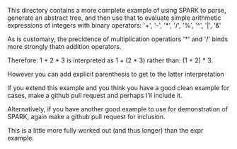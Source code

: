 This directory contains a more complete example of using SPARK to parse,
generate an abstract tree, and then use that to evaluate simple arithmetic
expressions of integers with binary operators:
  '+', '-', '*', '/', '%', '^', '|', '&'

As is customary, the precidence of multiplication operatiors '*' and
'/' binds more strongly thatn addition operators.

Therefore:
   1 + 2 * 3
is interpreted as 1 + (2 * 3) rather than:
   (1 + 2) * 3.

However you can add explicit parenthesis to get to the latter interpretation

If you extend this example and you think you have a good clean example
for cases, make a github pull request and perhaps I'll include it.

Alternatively, if you have another good example to use for
demonstration of SPARK, again make a github pull request for
inclusion.

This is a little more fully worked out (and thus longer) than the expr example.
